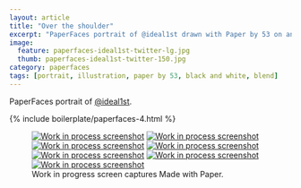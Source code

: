 ```yaml
---
layout: article
title: "Over the shoulder"
excerpt: "PaperFaces portrait of @ideal1st drawn with Paper by 53 on an iPad."
image: 
  feature: paperfaces-ideal1st-twitter-lg.jpg
  thumb: paperfaces-ideal1st-twitter-150.jpg
category: paperfaces
tags: [portrait, illustration, paper by 53, black and white, blend]
---
```


PaperFaces portrait of [@ideal1st](http://twitter.com/ideal1st).

{% include boilerplate/paperfaces-4.html %}

<figure class="third">
  <a href="{{ site.url }}/images/paperfaces-ideal1st-process-1-lg.jpg"><img src="{{ site.url }}/images/paperfaces-ideal1st-process-1-600.jpg" alt="Work in process screenshot"></a>
  <a href="{{ site.url }}/images/paperfaces-ideal1st-process-2-lg.jpg"><img src="{{ site.url }}/images/paperfaces-ideal1st-process-2-600.jpg" alt="Work in process screenshot"></a>
  <a href="{{ site.url }}/images/paperfaces-ideal1st-process-3-lg.jpg"><img src="{{ site.url }}/images/paperfaces-ideal1st-process-3-600.jpg" alt="Work in process screenshot"></a>
  <a href="{{ site.url }}/images/paperfaces-ideal1st-process-4-lg.jpg"><img src="{{ site.url }}/images/paperfaces-ideal1st-process-4-600.jpg" alt="Work in process screenshot"></a>
  <a href="{{ site.url }}/images/paperfaces-ideal1st-process-5-lg.jpg"><img src="{{ site.url }}/images/paperfaces-ideal1st-process-5-600.jpg" alt="Work in process screenshot"></a>
  <a href="{{ site.url }}/images/paperfaces-ideal1st-process-6-lg.jpg"><img src="{{ site.url }}/images/paperfaces-ideal1st-process-6-600.jpg" alt="Work in process screenshot"></a>
  <a href="{{ site.url }}/images/paperfaces-ideal1st-process-7-lg.jpg"><img src="{{ site.url }}/images/paperfaces-ideal1st-process-7-600.jpg" alt="Work in process screenshot"></a>
  <figcaption>Work in progress screen captures Made with Paper.</figcaption>
</figure>